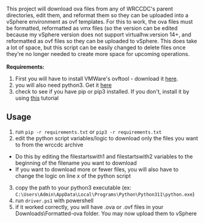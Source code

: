 This project will download ova files from any of WRCCDC's parent directories, edit them, and reformat them so they can be uploaded into a vSphere environment as ovf templates. For this to work, the ova files must be formatted, reformatted as vmx files (so the version can be edited because my vSphere version does not support virtualhw.version 14+, and reformatted as ovf files so they can be uploaded to vSphere. This does take a lot of space, but this script can be easily changed to delete files once they're no longer needed to create more space for upcoming operations. </br> </br>
**Requirements:**
1. First you will have to install VMWare's ovftool - download it [here](https://developer.vmware.com/web/dp/artifact-detail?p_auth=YzrdpKHK&p_p_id=artifactdetail_WAR_dpportlet&p_p_lifecycle=1&p_p_state=maximized&p_p_mode=view&p_p_col_id=column-1&p_p_col_count=1&_artifactdetail_WAR_dpportlet_download=14676&_artifactdetail_WAR_dpportlet_javax.portlet.action=displayEulaAction&_artifactdetail_WAR_dpportlet_id=11693&_artifactdetail_WAR_dpportlet_previousUrl=/web/tool/4.4.0/ovf).
2. you will also need python3. Get it [here](https://www.python.org/downloads/)
3. check to see if you have pip or pip3 installed. If you don't, install it by using [this](https://www.activestate.com/resources/quick-reads/how-to-install-and-use-pip3/) tutorial


## Usage
1. run `pip -r requirements.txt` or `pip3 -r requirements.txt`
2. edit the python script variables/logic to download only the files you want to from the wrccdc archive
  - Do this by editing the filestartswith1 and filestartswith2 variables to the beginning of the filename you want to download
  - If you want to download more or fewer files, you will also have to change the logic on line x of the python script
3. copy the path to your python3 executable (ex: `C:\Users\Admin\AppData\Local\Programs\Python\Python311\python.exe`)
4. run `driver.ps1` with powershell 
5. if it worked correctly, you will have .ova or .ovf files in your Downloads\Formatted-ova folder. You may now upload them to vSphere
